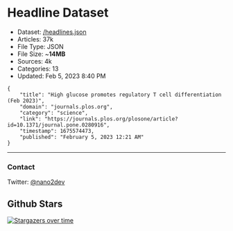 # Headline Dataset

- Dataset: [/headlines.json](https://raw.githubusercontent.com/fwd/news/master/headlines.json) 
- Articles: 37k
- File Type: JSON
- File Size: ~**14MB**
- Sources: 4k
- Categories: 13
- Updated: Feb 5, 2023 8:40 PM

```
{
    "title": "High glucose promotes regulatory T cell differentiation (Feb 2023)",
    "domain": "journals.plos.org",
    "category": "science",
    "link": "https://journals.plos.org/plosone/article?id=10.1371/journal.pone.0280916",
    "timestamp": 1675574473,
    "published": "February 5, 2023 12:21 AM"
}
```

---

### Contact 

Twitter: [@nano2dev](https://twitter.com/nano2dev)

## Github Stars

[![Stargazers over time](https://starchart.cc/fwd/news.svg)](https://starchart.cc/fwd/news)
